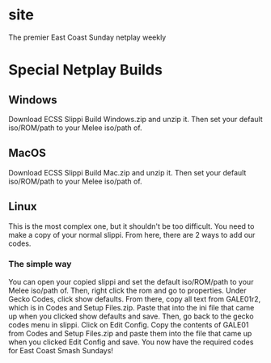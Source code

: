 # site
The premier East Coast Sunday netplay weekly
<h1>Special Netplay Builds</h1>
<h2>Windows</h2>
Download ECSS Slippi Build Windows.zip and unzip it. Then set your default iso/ROM/path to your Melee iso/path of.
<h2>MacOS</h2>
Download ECSS Slippi Build Mac.zip and unzip it. Then set your default iso/ROM/path to your Melee iso/path of.
<h2>Linux</h2>
This is the most complex one, but it shouldn't be too difficult. You need to make a copy of your normal slippi. From here, there are 2 ways to add our codes.
<h3>The simple way</h3>
You can open your copied slippi and set the default iso/ROM/path to your Melee iso/path of. Then, right click the rom and go to properties. Under Gecko Codes, click show defaults. From there, copy all text from GALE01r2, which is in Codes and Setup Files.zip. Paste that into the ini file that came up when you clicked show defaults and save. Then, go back to the gecko codes menu in slippi. Click on Edit Config. Copy the contents of GALE01 from Codes and Setup Files.zip and paste them into the file that came up when you clicked Edit Config and save. You now have the required codes for East Coast Smash Sundays!
